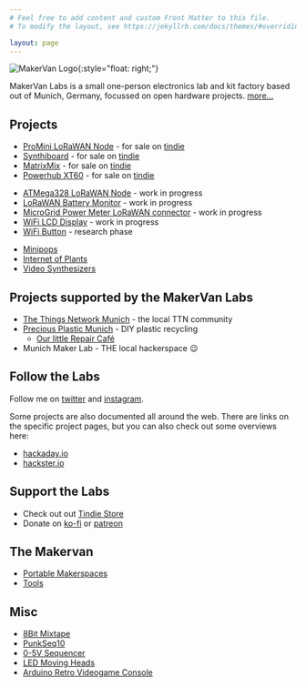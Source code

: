 ```yaml
---
# Feel free to add content and custom Front Matter to this file.
# To modify the layout, see https://jekyllrb.com/docs/themes/#overriding-theme-defaults

layout: page
---
```


![MakerVan Logo](/images/logo.png){:style="float: right;"}

MakerVan Labs is a small one-person electronics lab and
kit factory based out of Munich, Germany, focussed on open hardware projects. [more...](/about/)

## Projects

-   [ProMini LoRaWAN Node](/wiki/ProMini_LoRaWAN_Node) - for sale on  [tindie](https://www.tindie.com/products/makervan/promini-lorawan-node-pcb/)
-   [Synthiboard](/wiki/Synthiboard) - for sale on [tindie](https://www.tindie.com/products/makervan/synthiboard/)
-   [MatrixMix](/wiki/MatrixMix) - for sale on [tindie](https://www.tindie.com/products/makervan/matrixmix-4x4-matrix-audio-mixer/)
-   [Powerhub XT60](/wiki/Powerhub_XT60) - for sale on [tindie](https://www.tindie.com/products/makervan/powerhub-xt60/)

<!-- -->

-   [ATMega328 LoRaWAN Node](/wiki/ATMega328_LoRaWAN_Node) - work in progress
-   [LoRaWAN Battery Monitor](/wiki/LoRaWAN_Battery_Monitor) - work in progress
-   [MicroGrid Power Meter LoRaWAN connector](/wiki/MicroGrid_Power_Meter_LoRaWAN_connector) -
    work in progress
-   [WiFi LCD Display](/wiki/wifi_lcd_display) - work in progress
-   [WiFi Button](/wiki/wifi_button) - research phase

<!-- -->

-   [Minipops](/wiki/Minipops)
-   [Internet of Plants](/wiki/Internet_of_Plants)
-   [Video Synthesizers](/wiki/Video_Synthesizers)


## Projects supported by the MakerVan Labs

-   [The Things Network Munich](https://www.meetup.com/de-DE/thethingsnetwork-munich/) - the
    local TTN community
-   [Precious Plastic Munich](https://preciousplasticmunich.de/) - DIY
    plastic recycling
    -   [Our little Repair Café](https://www.reparatur-initiativen.de/precious-plastic-muenchen)
-   Munich Maker Lab - THE local hackerspace 😉

## Follow the Labs

Follow me on [twitter](https://twitter.com/tiefpunkt) and
[instagram](https://www.instagram.com/that_severin/).

Some projects are also documented all around the web. There are links on the specific project pages, but you can also check out some overviews here:

* [hackaday.io](https://hackaday.io/projects/hacker/5309)
* [hackster.io](https://www.hackster.io/tiefpunkt)

## Support the Labs

-   Check out out [Tindie Store](https://www.tindie.com/stores/makervan/)
-   Donate on [ko-fi](https://ko-fi.com/tiefpunkt#) or
    [patreon](https://www.patreon.com/tiefpunkt)

## The Makervan

-   [Portable Makerspaces](/wiki/Portable_Makerspaces)
-   [Tools](/wiki/Tools)

## Misc

- [8Bit Mixtape](/wiki/8Bit_Mixtape)
- [PunkSeq10](/wiki/PunkSeq10)
- [0-5V Sequencer](https://wiki.munichmakerlab.de/wiki/Archive:Sequencer)
- [LED Moving Heads](https://wiki.munichmakerlab.de/wiki/Archive:LED_Moving_Heads)
- [Arduino Retro Videogame Console](https://wiki.munichmakerlab.de/wiki/Archive:Arduino_Retro_Videogame_Console)